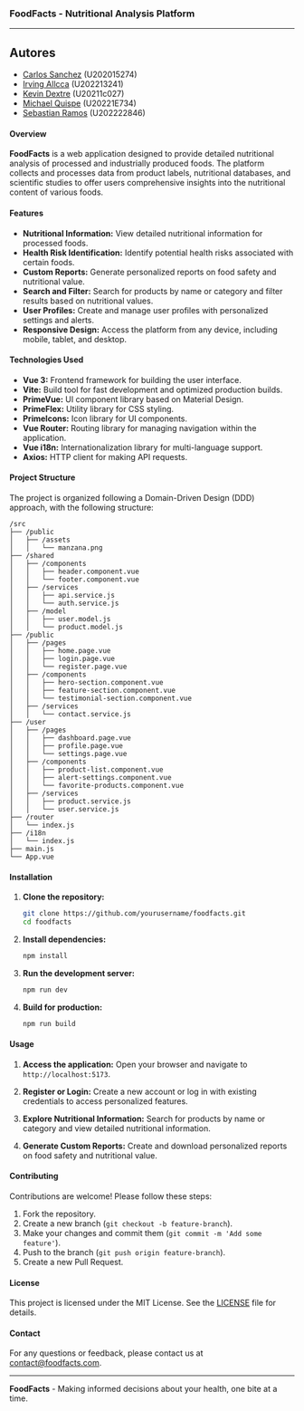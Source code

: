### FoodFacts - Nutritional Analysis Platform
---
## Autores

- [Carlos Sanchez](https://github.com/carlossm907) (U202015274)
- [Irving Allcca](https://github.com/Evitern07) (U202213241)
- [Kevin Dextre](https://github.com/KevinDextreMiguel) (U20211c027)
- [Michael Quispe](https://github.com/MQRF123) (U20221E734)
- [Sebastian Ramos](https://github.com/DazzliBoy) (U202222846)

#### Overview

**FoodFacts** is a web application designed to provide detailed nutritional analysis of processed and industrially produced foods. The platform collects and processes data from product labels, nutritional databases, and scientific studies to offer users comprehensive insights into the nutritional content of various foods.

#### Features

- **Nutritional Information:** View detailed nutritional information for processed foods.
- **Health Risk Identification:** Identify potential health risks associated with certain foods.
- **Custom Reports:** Generate personalized reports on food safety and nutritional value.
- **Search and Filter:** Search for products by name or category and filter results based on nutritional values.
- **User Profiles:** Create and manage user profiles with personalized settings and alerts.
- **Responsive Design:** Access the platform from any device, including mobile, tablet, and desktop.

#### Technologies Used

- **Vue 3:** Frontend framework for building the user interface.
- **Vite:** Build tool for fast development and optimized production builds.
- **PrimeVue:** UI component library based on Material Design.
- **PrimeFlex:** Utility library for CSS styling.
- **PrimeIcons:** Icon library for UI components.
- **Vue Router:** Routing library for managing navigation within the application.
- **Vue i18n:** Internationalization library for multi-language support.
- **Axios:** HTTP client for making API requests.

#### Project Structure

The project is organized following a Domain-Driven Design (DDD) approach, with the following structure:

```
/src
├── /public
│   ├── /assets
│   │   └── manzana.png
├── /shared
│   ├── /components
│   │   ├── header.component.vue
│   │   └── footer.component.vue
│   ├── /services
│   │   ├── api.service.js
│   │   └── auth.service.js
│   ├── /model
│   │   ├── user.model.js
│   │   └── product.model.js
├── /public
│   ├── /pages
│   │   ├── home.page.vue
│   │   ├── login.page.vue
│   │   └── register.page.vue
│   ├── /components
│   │   ├── hero-section.component.vue
│   │   ├── feature-section.component.vue
│   │   └── testimonial-section.component.vue
│   ├── /services
│   │   └── contact.service.js
├── /user
│   ├── /pages
│   │   ├── dashboard.page.vue
│   │   ├── profile.page.vue
│   │   └── settings.page.vue
│   ├── /components
│   │   ├── product-list.component.vue
│   │   ├── alert-settings.component.vue
│   │   └── favorite-products.component.vue
│   ├── /services
│   │   ├── product.service.js
│   │   └── user.service.js
├── /router
│   └── index.js
├── /i18n
│   └── index.js
├── main.js
└── App.vue
```

#### Installation

1. **Clone the repository:**
   ```bash
   git clone https://github.com/yourusername/foodfacts.git
   cd foodfacts
   ```

2. **Install dependencies:**
   ```bash
   npm install
   ```

3. **Run the development server:**
   ```bash
   npm run dev
   ```

4. **Build for production:**
   ```bash
   npm run build
   ```

#### Usage

1. **Access the application:**
   Open your browser and navigate to `http://localhost:5173`.

2. **Register or Login:**
   Create a new account or log in with existing credentials to access personalized features.

3. **Explore Nutritional Information:**
   Search for products by name or category and view detailed nutritional information.

4. **Generate Custom Reports:**
   Create and download personalized reports on food safety and nutritional value.

#### Contributing

Contributions are welcome! Please follow these steps:

1. Fork the repository.
2. Create a new branch (`git checkout -b feature-branch`).
3. Make your changes and commit them (`git commit -m 'Add some feature'`).
4. Push to the branch (`git push origin feature-branch`).
5. Create a new Pull Request.

#### License

This project is licensed under the MIT License. See the [LICENSE](LICENSE) file for details.

#### Contact

For any questions or feedback, please contact us at [contact@foodfacts.com](mailto:contact@foodfacts.com).

---

**FoodFacts** - Making informed decisions about your health, one bite at a time.